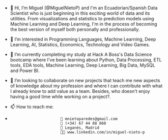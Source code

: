 - 👋 Hi, I’m Miguel (@MiguelNietoP) and I'm an Ecuadorian/Spanish Data Scientist who is just beginning in this exciting world of data and its utilities. From visualizations and statistics to prediction models using Machine Learning and Deep Learning, I'm in the process of becoming the best version of myself both personally and professionally.
  
- 👀 I’m interested in Programming Languages, Machine Learning, Deep Learning, AI, Statistics, Economics, Technology and Video Games.
  
- 🌱 I’m currently completing my study at Hack A Boss's Data Science bootcamp where I've been learning about Python, Data Processing, ETL tools, EDA tools, Machine Learning, Deep Learning, Big Data, MySQL and Power BI.
  
- 💞️ I’m looking to collaborate on new projects that teach me new aspects of knowledge about my profession and where I can contribute with what I already know to add value as a team. Besides, who doesn't enjoy having a good time while working on a project?.
  
- 📫 How to reach me:
-                           📧 mnietoparedes@gmail.com
                            📲 (+34) 67 44 88 860
                            📍 Leganés, Madrid
                            👨‍💻 www.linkedin.com/in/miguel-nieto-p

<!---
MiguelNietoP/MiguelNietoP is a ✨ special ✨ repository because its `README.md` (this file) appears on your GitHub profile.
You can click the Preview link to take a look at your changes.
--->
